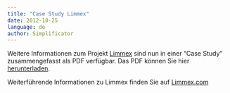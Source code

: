 ```yaml
---
title: "Case Study Limmex"
date: 2012-10-25
language: de
author: Simplificator
---
```


Weitere Informationen zum Projekt [Limmex](/de/referenzen/limmex/) sind nun in einer “Case Study” zusammengefasst als PDF verfügbar. Das PDF können Sie hier [herunterladen](/pdfs/2012-10-24_Limmex.pdf).

Weiterführende Informationen zu Limmex finden Sie auf [Limmex.com](https://www.limmex.com)
